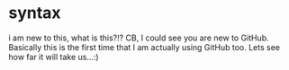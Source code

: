 # syntax
i am new to this, what is this?!?
CB, I could see you are new to GitHub. Basically this is the first time that I am actually using GitHub too. Lets see how far it will take us...:)
